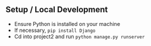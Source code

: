 ## Setup / Local Development

* Ensure Python is installed on your machine
* If necessary, `pip install Django`
* Cd into project2 and run `python manage.py runserver`
